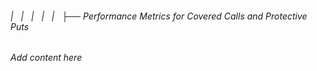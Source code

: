 ###### |   |   |   |   |   ├── Performance Metrics for Covered Calls and Protective Puts

*Add content here*